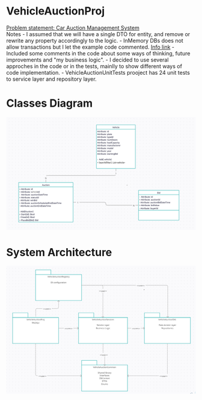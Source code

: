 # VehicleAuctionProj

<a href="support/Problem_Statement.pdf">
Problem statement: Car Auction Management System
</a>
<br/>
Notes
- I assumed that we will have a single DTO for entity, and remove or rewrite any property accordingly to the logic.
- InMemory DBs does not allow transactions but I let the example code commented. <a href="https://codeopinion.com/testing-with-ef-core/">Info link<a>
- Included some comments in the code about some ways of thinking, future improvements and "my business logic".
- I decided to use several approches in the code or in the tests, mainlly to show different ways of code implementation.
- VehicleAuctionUnitTests prooject has 24 unit tests to service layer and repository layer.

# Classes Diagram
![Classes Diagram](support/class_diagram_v2.png)

# System Architecture
![Development Architecture](support/packages_diagram_v2.png)

